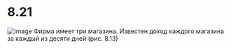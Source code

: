 # 8.21
![image](https://user-images.githubusercontent.com/113889092/205550471-7749d53c-929f-41cc-b907-9119a95fddf4.png)
Фирма имеет три магазина. Известен доход каждого магазина за каждый из десяти дней (рис. 8.13)

